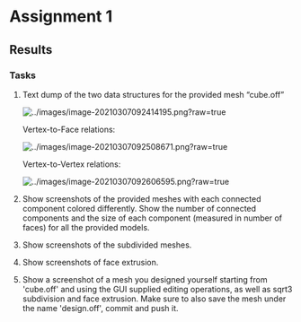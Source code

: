 # Assignment 1 

## Results

### Tasks
1. Text dump of the two data structures for the provided mesh “cube.off”

   ![../images/image-20210307092414195.png?raw=true]()

   Vertex-to-Face relations:

   ![../images/image-20210307092508671.png?raw=true]()

   Vertex-to-Vertex relations:

   ![../images/image-20210307092606595.png?raw=true]()

2) Show screenshots of the provided meshes with each connected component colored differently. Show the number of connected components and the size of each component (measured in number
of faces) for all the provided models.

3) Show screenshots of the subdivided meshes.

4) Show screenshots of face extrusion.

5) Show a screenshot of a mesh you designed yourself starting from 'cube.off' and using the GUI supplied editing operations, as well as sqrt3 subdivision and face extrusion. Make sure to also save the mesh under the name 'design.off', commit and push it. 